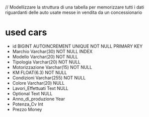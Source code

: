 // Modellizzare la struttura di una tabella per memorizzare tutti i dati riguardanti delle auto usate messe in vendita da un concessionario

# used cars

- id BIGINT AUTOINCREMENT UNIQUE NOT NULL PRIMARY KEY
- Marchio Varchar(30) NOT NULL INDEX
- Modello Varchar(20) NOT NULL
- Tipologia Varchar(20) NOT NULL
- Motorizzazione Varchar(15) NOT NULL
- KM FLOAT(6.3) NOT NULL
- Condizioni Varchar(255) NOT NULL
- Colore Varchar(20) NULL
- Lavori_Effettuati Text NULL
- Optional Text NULL
- Anno_di_produzione Year
- Potenza_Cv Int
- Prezzo Money
